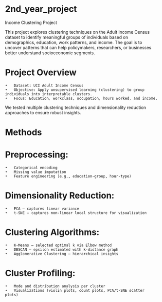 # 2nd_year_project
Income Clustering Project

This project explores clustering techniques on the Adult Income Census dataset to identify meaningful groups of individuals based on demographics, education, work patterns, and income.
The goal is to uncover patterns that can help policymakers, researchers, or businesses better understand socioeconomic segments.

# Project Overview
	•	Dataset: UCI Adult Income Census
	•	Objective: Apply unsupervised learning (clustering) to group individuals into interpretable clusters.
	•	Focus: Education, workclass, occupation, hours worked, and income.

We tested multiple clustering techniques and dimensionality reduction approaches to ensure robust insights.

# Methods
# Preprocessing:
	•	Categorical encoding
	•	Missing value imputation
	•	Feature engineering (e.g., education-group, hour-type)
# Dimensionality Reduction:
	•	PCA – captures linear variance
	•	t-SNE – captures non-linear local structure for visualization
# Clustering Algorithms:
	•	K-Means – selected optimal k via Elbow method
	•	DBSCAN – epsilon estimated with k-distance graph
	•	Agglomerative Clustering – hierarchical insights
# Cluster Profiling:
	•	Mode and distribution analysis per cluster
	•	Visualizations (violin plots, count plots, PCA/t-SNE scatter plots)



 
